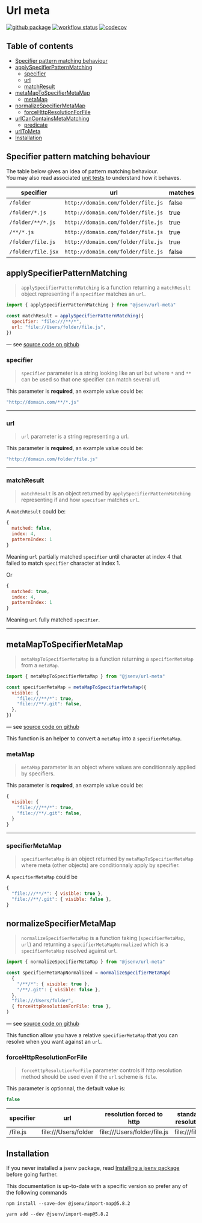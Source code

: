 # Url meta

[![github package](https://img.shields.io/github/package-json/v/jsenv/jsenv-url-meta.svg?label=package&logo=github)](https://github.com/jsenv/jsenv-url-meta/packages)
[![workflow status](https://github.com/jsenv/jsenv-url-meta/workflows/continuous%20testing/badge.svg)](https://github.com/jsenv/jsenv-url-meta/actions?workflow=continuous+testing)
[![codecov](https://codecov.io/gh/jsenv/jsenv-url-meta/branch/master/graph/badge.svg)](https://codecov.io/gh/jsenv/jsenv-url-meta)

## Table of contents

- [Specifier pattern matching behaviour](#specifier-pattern-matching-behaviour)
- [applySpecifierPatternMatching](#applySpecifierPatternMatching)
  - [specifier](#specifier)
  - [url](#url)
  - [matchResult](#matchResult)
- [metaMapToSpecifierMetaMap](#metaMapToSpecifierMetaMap)
  - [metaMap](#metaMap)
- [normalizeSpecifierMetaMap](#normalizeSpecifierMetaMap)
  - [forceHttpResolutionForFile](#forceHttpResolutionForFile)
- [urlCanContainsMetaMatching](#urlCanContainsMetaMatching)
  - [predicate](#predicate)
- [urlToMeta](#urlToMeta)
- [Installation](#installation)

## Specifier pattern matching behaviour

The table below gives an idea of pattern matching behaviour.<br />
You may also read associated [unit tests](./test/applySpecifierPatternMatching/) to understand how it behaves.

| specifier          | url                                | matches |
| ------------------ | ---------------------------------- | ------- |
| `/folder`          | `http://domain.com/folder/file.js` | false   |
| `/folder/*.js`     | `http://domain.com/folder/file.js` | true    |
| `/folder/**/*.js`  | `http://domain.com/folder/file.js` | true    |
| `/**/*.js`         | `http://domain.com/folder/file.js` | true    |
| `/folder/file.js`  | `http://domain.com/folder/file.js` | true    |
| `/folder/file.jsx` | `http://domain.com/folder/file.js` | false   |

## applySpecifierPatternMatching

> `applySpecifierPatternMatching` is a function returning a `matchResult` object representing if a `specifier` matches an `url`.

```js
import { applySpecifierPatternMatching } from "@jsenv/url-meta"

const matchResult = applySpecifierPatternMatching({
  specifier: "file:///**/*",
  url: "file://Users/folder/file.js",
})
```

— see [source code on github](./src/applySpecifierPatternMatching/applySpecifierPatternMatching.js)

### specifier

> `specifier` parameter is a string looking like an url but where `*` and `**` can be used so that one specifier can match several url.

This parameter is **required**, an example value could be:

```js
"http://domain.com/**/*.js"
```

---

### url

> `url` parameter is a string representing a url.

This parameter is **required**, an example value could be:

```js
"http://domain.com/folder/file.js"
```

---

### matchResult

> `matchResult` is an object returned by `applySpecifierPatternMatching` representing if and how `specifier` matches `url`.

A `matchResult` could be:

```js
{
  matched: false,
  index: 4,
  patternIndex: 1
}
```

Meaning `url` partially matched `specifier` until character at index 4 that failed to match `specifier` character at index 1.

Or

```js
{
  matched: true,
  index: 4,
  patternIndex: 1
}
```

Meaning `url` fully matched `specifier`.

---

## metaMapToSpecifierMetaMap

> `metaMapToSpecifierMetaMap` is a function returning a `specifierMetaMap` from a `metaMap`.

```js
import { metaMapToSpecifierMetaMap } from "@jsenv/url-meta"

const specifierMetaMap = metaMapToSpecifierMetaMap({
  visible: {
    "file:///**/*": true,
    "file://**/.git": false,
  },
})
```

— see [source code on github](./src/metaMapToSpecifierMetaMap/metaMapToSpecifierMetaMap.js)

This function is an helper to convert a `metaMap` into a `specifierMetaMap`.

### metaMap

> `metaMap` parameter is an object where values are conditionnaly applied by specifiers.

This parameter is **required**, an example value could be:

```js
{
  visible: {
    "file:///**/*": true,
    "file://**/.git": false,
  }
}
```

---

### specifierMetaMap

> `specifierMetaMap` is an object returned by `metaMapToSpecifierMetaMap` where meta (other objects) are conditionnaly apply by specifier.

A `specifierMetaMap` could be

```js
{
  "file:///**/*": { visible: true },
  "file://**/.git": { visible: false },
}
```

## normalizeSpecifierMetaMap

> `normalizeSpecifierMetaMap` is a function taking (`specifierMetaMap`, `url`) and returning a `specifierMetaMapNormalized` which is a `specifierMetaMap` resolved against `url`.

```js
import { normalizeSpecifierMetaMap } from "@jsenv/url-meta"

const specifierMetaMapNormalized = normalizeSpecifierMetaMap(
  {
    "/**/*": { visible: true },
    "/**/.git": { visible: false },
  },
  "file:///Users/folder",
  { forceHttpResolutionForFile: true },
)
```

— see [source code on github](./src/normalizeSpecifierMetaMap/normalizeSpecifierMetaMap.js)

This function allow you have a relative `specifierMetaMap` that you can resolve when you want against an `url`.

### forceHttpResolutionForFile

> `forceHttpResolutionForFile` parameter controls if http resolution method should be used even if the `url` scheme is `file`.

This parameter is optionnal, the default value is:

```js
false
```

| specifier | url                  | resolution forced to http    | standard resolution |
| --------- | -------------------- | ---------------------------- | ------------------- |
| /file.js  | file:///Users/folder | file:///Users/folder/file.js | file:///file.js     |

## Installation

If you never installed a jsenv package, read [Installing a jsenv package](https://github.com/jsenv/jsenv-core/blob/master/docs/installing-jsenv-package.md#installing-a-jsenv-package) before going further.

This documentation is up-to-date with a specific version so prefer any of the following commands

```console
npm install --save-dev @jsenv/import-map@5.8.2
```

```console
yarn add --dev @jsenv/import-map@5.8.2
```
